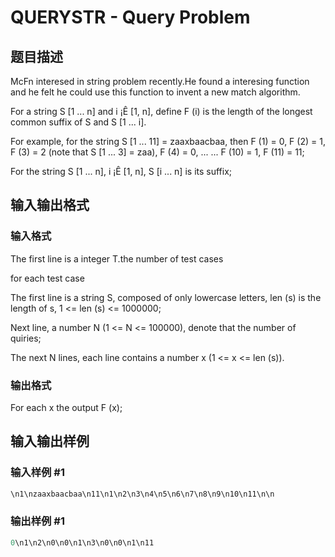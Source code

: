 # QUERYSTR - Query Problem

## 题目描述

McFn interesed in string problem recently.He found a interesing function and he felt he could use this function to invent a new match algorithm.

For a string S \[1 ... n\] and i ¡Ê \[1, n\], define F (i) is the length of the longest common suffix of S and S \[1 ... i\].

For example, for the string S \[1 ... 11\] = zaaxbaacbaa, then F (1) = 0, F (2) = 1, F (3) = 2 (note that S \[1 ... 3\] = zaa), F (4) = 0, ... ... F (10) = 1, F (11) = 11;

For the string S \[1 ... n\], i ¡Ê \[1, n\], S \[i ... n\] is its suffix;

## 输入输出格式

### 输入格式

The first line is a integer T.the number of test cases

for each test case

The first line is a string S, composed of only lowercase letters, len (s) is the length of s, 1 <= len (s) <= 1000000;

Next line, a number N (1 <= N <= 100000), denote that the number of quiries;

The next N lines, each line contains a number x (1 <= x <= len (s)).

### 输出格式

For each x the output F (x);

## 输入输出样例

### 输入样例 #1

```cpp
\n1\nzaaxbaacbaa\n11\n1\n2\n3\n4\n5\n6\n7\n8\n9\n10\n11\n\n
```


### 输出样例 #1

```cpp
0\n1\n2\n0\n0\n1\n3\n0\n0\n1\n11
```


